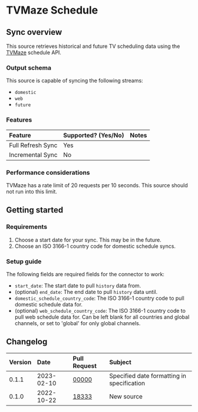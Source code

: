 # TVMaze Schedule

## Sync overview

This source retrieves historical and future TV scheduling data using the
[TVMaze](https://www.tvmaze.com/) schedule API.


### Output schema

This source is capable of syncing the following streams:

* `domestic`
* `web`
* `future`

### Features

| Feature           | Supported? \(Yes/No\) | Notes |
|:------------------|:----------------------|:------|
| Full Refresh Sync | Yes                   |       |
| Incremental Sync  | No                    |       |

### Performance considerations

TVMaze has a rate limit of 20 requests per 10 seconds. This source should not
run into this limit.

## Getting started

### Requirements

1. Choose a start date for your sync. This may be in the future.
2. Choose an ISO 3166-1 country code for domestic schedule syncs.

### Setup guide

The following fields are required fields for the connector to work:

- `start_date`: The start date to pull `history` data from.
- (optional) `end_date`: The end date to pull `history` data until.
- `domestic_schedule_country_code`: The ISO 3166-1 country code to pull domestic
  schedule data for.
- (optional) `web_schedule_country_code`: The ISO 3166-1 country code to pull
  web schedule data for. Can be left blank for all countries and global
  channels, or set to 'global' for only global channels.

## Changelog

| Version | Date       | Pull Request                                             | Subject    |
|:--------|:-----------|:---------------------------------------------------------|:-----------|
| 0.1.1   | 2023-02-10 | [00000](https://github.com/airbytehq/airbyte/pull/00000) | Specified date formatting in specification |
| 0.1.0   | 2022-10-22 | [18333](https://github.com/airbytehq/airbyte/pull/18333) | New source |

